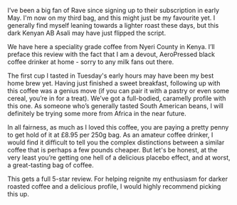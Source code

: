 I’ve been a big fan of Rave since signing up to their subscription in early May. I'm now on my third bag, and this might just be my favourite yet. I generally find myself leaning towards a lighter roast these days, but this dark Kenyan AB Asali may have just flipped the script. 

We have here a speciality grade coffee from Nyeri County in Kenya. I’ll preface this review with the fact that I am a devout, AeroPressed black coffee drinker at home - sorry to any milk fans out there.

The first cup I tasted in Tuesday's early hours may have been my best home brew yet. Having just finished a sweet breakfast, following up with this coffee was a genius move (if you can pair it with a pastry or even some cereal, you’re in for a treat). We’ve got a full-bodied, caramelly profile with this one. As someone who’s generally tasted South American beans, I will definitely be trying some more from Africa in the near future. 

In all fairness, as much as I loved this coffee, you are paying a pretty penny to get hold of it at £8.95 per 250g bag. As an amateur coffee drinker, I would find it difficult to tell you the complex distinctions between a similar coffee that is perhaps a few pounds cheaper. But let's be honest, at the very least you’re getting one hell of a delicious placebo effect, and at worst, a great-tasting bag of coffee. 

This gets a full 5-star review. For helping reignite my enthusiasm for darker roasted coffee and a delicious profile, I would highly recommend picking this up.





